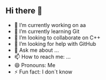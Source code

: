 ## Hi there 👋

- 🔭 I’m currently working on aa
- 🌱 I’m currently learning Git
- 👯 I’m looking to collaborate on C++
- 🤔 I’m looking for help with GitHub
- 💬 Ask me about ...
- 📫 How to reach me: ...
- 😄 Pronouns: Me
- ⚡ Fun fact: I don´t know

